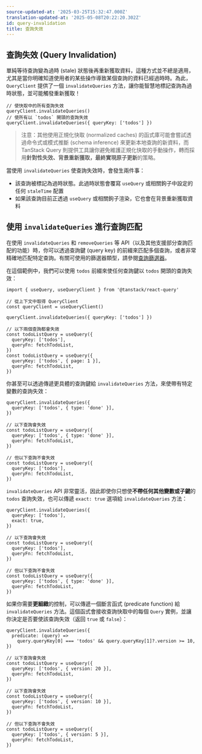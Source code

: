 ```yaml
---
source-updated-at: '2025-03-25T15:32:47.000Z'
translation-updated-at: '2025-05-08T20:22:20.302Z'
id: query-invalidation
title: 查詢失效
---
```


## 查詢失效 (Query Invalidation)

單純等待查詢變為過時 (stale) 狀態後再重新獲取資料，這種方式並不總是適用，尤其是當你明確知道使用者的某些操作導致某個查詢的資料已經過時時。為此，`QueryClient` 提供了一個 `invalidateQueries` 方法，讓你能智慧地標記查詢為過時狀態，並可能觸發重新獲取！

[//]: # 'Example'

```tsx
// 使快取中的所有查詢失效
queryClient.invalidateQueries()
// 使所有以 `todos` 開頭的查詢失效
queryClient.invalidateQueries({ queryKey: ['todos'] })
```

[//]: # 'Example'

> 注意：其他使用正規化快取 (normalized caches) 的函式庫可能會嘗試透過命令式或模式推斷 (schema inference) 來更新本地查詢的新資料，而 TanStack Query 則提供工具讓你避免維護正規化快取的手動操作，轉而採用**針對性失效、背景重新獲取，最終實現原子更新**的策略。

當使用 `invalidateQueries` 使查詢失效時，會發生兩件事：

- 該查詢被標記為過時狀態。此過時狀態會覆寫 `useQuery` 或相關鉤子中設定的任何 `staleTime` 配置
- 如果該查詢目前正透過 `useQuery` 或相關鉤子渲染，它也會在背景重新獲取資料

## 使用 `invalidateQueries` 進行查詢匹配

在使用 `invalidateQueries` 和 `removeQueries` 等 API（以及其他支援部分查詢匹配的功能）時，你可以透過查詢鍵 (query key) 的前綴來匹配多個查詢，或者非常精確地匹配特定查詢。有關可使用的篩選器類型，請參閱[查詢篩選器](./filters.md#query-filters)。

在這個範例中，我們可以使用 `todos` 前綴來使任何查詢鍵以 `todos` 開頭的查詢失效：

[//]: # 'Example2'

```tsx
import { useQuery, useQueryClient } from '@tanstack/react-query'

// 從上下文中取得 QueryClient
const queryClient = useQueryClient()

queryClient.invalidateQueries({ queryKey: ['todos'] })

// 以下兩個查詢都會失效
const todoListQuery = useQuery({
  queryKey: ['todos'],
  queryFn: fetchTodoList,
})
const todoListQuery = useQuery({
  queryKey: ['todos', { page: 1 }],
  queryFn: fetchTodoList,
})
```

[//]: # 'Example2'

你甚至可以透過傳遞更具體的查詢鍵給 `invalidateQueries` 方法，來使帶有特定變數的查詢失效：

[//]: # 'Example3'

```tsx
queryClient.invalidateQueries({
  queryKey: ['todos', { type: 'done' }],
})

// 以下查詢會失效
const todoListQuery = useQuery({
  queryKey: ['todos', { type: 'done' }],
  queryFn: fetchTodoList,
})

// 但以下查詢不會失效
const todoListQuery = useQuery({
  queryKey: ['todos'],
  queryFn: fetchTodoList,
})
```

[//]: # 'Example3'

`invalidateQueries` API 非常靈活，因此即使你只想使**不帶任何其他變數或子鍵**的 `todos` 查詢失效，也可以傳遞 `exact: true` 選項給 `invalidateQueries` 方法：

[//]: # 'Example4'

```tsx
queryClient.invalidateQueries({
  queryKey: ['todos'],
  exact: true,
})

// 以下查詢會失效
const todoListQuery = useQuery({
  queryKey: ['todos'],
  queryFn: fetchTodoList,
})

// 但以下查詢不會失效
const todoListQuery = useQuery({
  queryKey: ['todos', { type: 'done' }],
  queryFn: fetchTodoList,
})
```

[//]: # 'Example4'

如果你需要**更細緻**的控制，可以傳遞一個斷言函式 (predicate function) 給 `invalidateQueries` 方法。這個函式會接收查詢快取中的每個 `Query` 實例，並讓你決定是否要使該查詢失效（返回 `true` 或 `false`）：

[//]: # 'Example5'

```tsx
queryClient.invalidateQueries({
  predicate: (query) =>
    query.queryKey[0] === 'todos' && query.queryKey[1]?.version >= 10,
})

// 以下查詢會失效
const todoListQuery = useQuery({
  queryKey: ['todos', { version: 20 }],
  queryFn: fetchTodoList,
})

// 以下查詢會失效
const todoListQuery = useQuery({
  queryKey: ['todos', { version: 10 }],
  queryFn: fetchTodoList,
})

// 但以下查詢不會失效
const todoListQuery = useQuery({
  queryKey: ['todos', { version: 5 }],
  queryFn: fetchTodoList,
})
```

[//]: # 'Example5'
